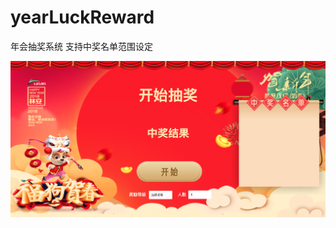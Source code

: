 # yearLuckReward
年会抽奖系统
支持中奖名单范围设定

![logo](https://github.com/MrHT/yearReward/blob/master/images/year.png?raw=true)
